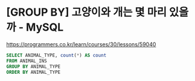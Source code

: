 # [GROUP BY] 고양이와 개는 몇 마리 있을까 - MySQL

https://programmers.co.kr/learn/courses/30/lessons/59040

```sql
SELECT ANIMAL_TYPE, count(*) AS count
FROM ANIMAL_INS
GROUP BY ANIMAL_TYPE
ORDER BY ANIMAL_TYPE
```
